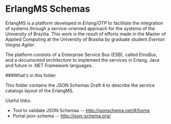 ErlangMS Schemas
====

ErlangMS is a platform developed in *Erlang/OTP* to facilitate the integration of systems through a service-oriented approach for the systems of the University of Brazilia. This work is the result of efforts made in the Master of Applied Computing at the University of Brasilia by graduate student *Everton Vargas Agilar*. 

The platform consists of a Enterprise Service Bus (ESB), called *EmsBus*, and a *documented architecture* to implement the services in Erlang, Java and future in .NET Framework languages.

###What's in this folder

This folder contains the JSON Schemas Draft 4 to describe the service catalogs layout of the ErlangMS.

Useful links:
* Tool to validate JSON Schemas -- http://jsonschema.net/#/home
* Portal json-schema --  http://json-schema.org/
